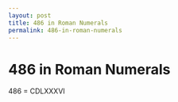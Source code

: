 ```yaml
---
layout: post
title: 486 in Roman Numerals
permalink: 486-in-roman-numerals
---
```


# 486 in Roman Numerals

486 = CDLXXXVI
